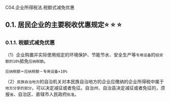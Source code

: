C04.企业所得税法.税额式减免优惠

## 0.1. 居民企业的主要税收优惠规定:star: :star: :star: 

### 0.1.1. 税额式减免优惠

（1）企业购置并实际使用规定的环境保护、节能节水、安全生产等`专用设备`的`投资额的10%`抵免`应纳税额`。

```
应纳税额＝应纳税额－专用设备×10%
```
（2）`民族自治地方`的自治机关对本民族自治地方的企业应缴纳的企业所得税中属于`地方分享的部分`，可以决定减征或者免征。自治州、自治县决定减征或者免征的，须报`省`、自治区、直辖市人民政府`批准`。
